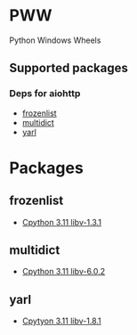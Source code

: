 # PWW
Python Windows Wheels

## Supported packages
### Deps for aiohttp
* [frozenlist](https://github.com/aio-libs/frozenlist)
* [multidict](https://github.com/aio-libs/multidict)
* [yarl](https://github.com/aio-libs/yarl/)


# Packages
<!-- Automation line -->
## frozenlist
* [Cpython 3.11 libv-1.3.1](https://github.com/thatrandomperson5/PWW/raw/main/builds/frozenlist-1.3.1-cp311-cp311-win_amd64.whl)
## multidict
* [Cpython 3.11 libv-6.0.2](https://github.com/thatrandomperson5/PWW/raw/main/builds/multidict-6.0.2-cp311-cp311-win_amd64.whl)
## yarl
* [Cpytyon 3.11 libv-1.8.1](https://github.com/thatrandomperson5/PWW/raw/main/builds/yarl-1.8.1-cp311-cp311-win_amd64.whl)
